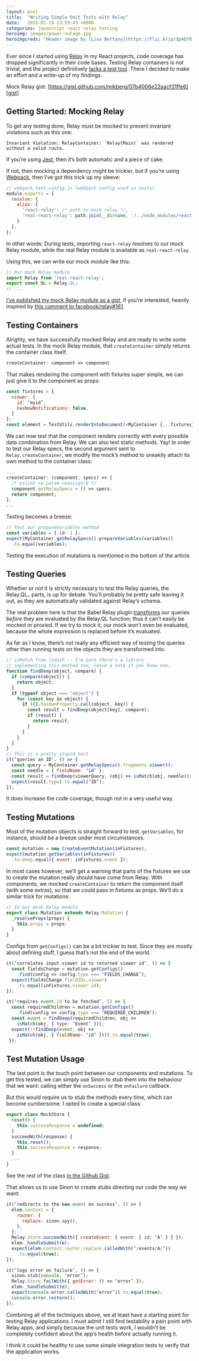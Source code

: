 ```yaml
---
layout: post
title:  "Writing Simple Unit Tests with Relay"
date:   2016-01-19 13:59:43 +0000
categories: javascript react relay testing
heroimg: images/power-outage.jpg
heroimgcreds: "Header image by [Lisa Bettany](https://flic.kr/p/dp4D78) is licensed under a [Creative Commons BY 2.0 license](https://creativecommons.org/licenses/by/2.0/)."
---
```


Ever since I started using [Relay][relay] in my React projects, code coverage has dropped significantly in their code bases. Testing Relay containers is not trivial, and the project definitively [lacks a test tool][lacks-test-tool]. There I decided to make an effort and a write-up of my findings.

Mock Relay gist: [https://gist.github.com/mikberg/07b4006e22aacf31ffe6][gist]

## Getting Started: Mocking Relay

To get any testing done, Relay must be mocked to prevent invariant violations such as this one:

```
Invariant Violation: RelayContainer: `Relay(Main)` was rendered without a valid route.
```

If you’re using [Jest][jest], then it’s both automatic and a piece of cake.

If not, then mocking a dependency might be trickier, but if you’re using [Webpack][webpack], then I’ve got this trick up my sleeve:

```js
// webpack.test.config.js (webpack config used in tests)
module.exports = {
  resolve: {
    alias: {
      'react-relay': /* path to mock relay */,
      'real-react-relay': path.join(__dirname, '/../node_modules/react-relay/'),
    }
  },
};
```

In other words: During tests, importing `react-relay` resolves to our mock Relay module, while the real Relay module is available as `real-react-relay`.

Using this, we can write our mock module like this:

```js
// Our mock Relay module
import Relay from 'real-react-relay';
export const QL = Relay.QL;
// ...
```

[I’ve published my mock Relay module as a gist][gist], if you’re interested, heavily inspired by [this comment to facebook/relay#161][facebook/relay#161].

## Testing Containers

Alrighty, we have successfully mocked Relay and are ready to write some actual tests. In the mock Relay module, that `createContainer` simply returns the container class itself.

```js
createContainer: component => component
```

That makes rendering the component with fixtures super simple, we can just give it to the component as props:

```js
const fixtures = {
  viewer: {
    id: ‘myid’,
    hasNewNotifications: false,
  }
};
const element = TestUtils.renderIntoDocument(<MyContainer {...fixtures} />);
```

We can now test that the component renders correctly with every possible data combination from Relay. We can also test static methods. Yay!
In order to test our Relay specs, the second argument sent to `Relay.createContainer`, we modify the mock’s method to sneakily attach its own method to the container class:

```js
...
createContainer: (component, specs) => {
  /* eslint no-param-reassign:0 */
  component.getRelaySpecs = () => specs;
  return component;
},
...
```

Testing becomes a breeze:

```js
// Test our prepareVariables method
const variables = { id: 1 };
expect(MyContainer.getRelaySpecs().prepareVariables(variables))
  .to.equal(variables);
```

Testing the execution of mutations is mentioned in the bottom of the article.

## Testing Queries

Whether or not it is strictly necessary to test the Relay queries, the Relay.QL`…` parts, is up for debate. You’ll probably be pretty safe leaving it out, as they are automatically validated against Relay’s schema.

The real problem here is that the Babel Relay plugin [transforms][babel-transform] our queries *before* they are evaluated by the Relay.QL function; thus it can’t easily be mocked or proxied. If we try to mock it, our mock won’t even be evaluated, because the whole expression is replaced before it’s evaluated.

As far as I know, there’s not really any efficient way of testing the queries other than running tests on the objects they are transformed into.

```js
// isMatch from lodash -- I'm sure there's a library
// implementing this method too, leave a note if you know one.
function findDeep(object, compare) {
  if (compare(object)) {
    return object;
  }
  if (typeof object === 'object') {
    for (const key in object) {
      if ({}.hasOwnProperty.call(object, key)) {
        const result = findDeep(object[key], compare);
        if (result) {
          return result;
        }
      }
    }
  }
}
// This is a pretty stupid test
it(‘queries an ID’, () => {
  const query = MyContainer.getRelaySpecs().fragments.viewer();
  const needle = { fieldName: ‘id’ };
  const result = findDeep(viewerQuery, (obj) => isMatch(obj, needle));
  expect(result.type).to.equal(‘ID’);
});
```

It does increase the code coverage, though not in a very useful way.

## Testing Mutations

Most of the mutation objects is straight forward to test. `getVariables`, for instance, should be a breeze under most circumstances.

```js
const mutation = new CreateEventMutation(inFixtures);
expect(mutation.getVariables(inFixtures))
  .to.deep.equal({ event: inFixtures.event });
```

In most cases however, we’ll get a warning that parts of the fixtures we use to create the mutation really should have come from Relay. With components, we mocked `createContainer` to return the component itself (with some extras), so that we could pass in fixtures as props. We’ll do a similar trick for mutations:

```js
// In our mock Relay module
export class Mutation extends Relay.Mutation {
  _resolveProps(props) {
    this.props = props;
  }
}
```

Configs from `getConfigs()` can be a bit trickier to test. Since they are mostly about defining stuff, I guess that’s not the end of the world.

```js
it(‘correlates input viewer id to returned viewer id’, () => {
  const fieldsChange = mutation.getConfigs()
    .find(config => config.type === ‘FIELDS_CHANGE’);
  expect(fieldsChange.fieldIDs.viewer)
    .to.equal(inFixtures.viewer.id);
});

it(‘requires event.id to be fetched’, () => {
  const requiredChildren = mutation.getConfigs()
    .find(config => config.type === ‘REQUIRED_CHILDREN’);
  const event = findDeep(requiredChildren, obj =>
    isMatch(obj, { type: ‘Event’ }));
  expect(!!findDeep(event, obj =>
    isMatch(obj, { fieldName: ‘id’ }))).to.equal(true);
 });
```

## Test Mutation Usage

The last point is the touch point between our components and mutations. To get this tested, we can simply use Sinon to stub them into the behaviour that we want: calling either the `onSuccess` or the `onFailure` callback.

But this would require us to stub the methods every time, which can become cumbersome. I opted to create a special class:

```js
export class MockStore {
  reset() {
    this.successResponse = undefined;
  }
  succeedWith(response) {
    this.reset();
    this.successResponse = response;
  }
  ...
}
```

See the rest of the class [in the Github Gist][gist].

That allows us to use Sinon to create stubs directing our code the way we want:

```js
it(‘redirects to the new event on success’, () => {
  elem.context = {
    router: {
      replace: sinon.spy(),
    },
  };
  Relay.Store.succeedWith({ createEvent: { event: { id: ‘A’ } } });
  elem._handleSubmit(e);
  expect(elem.context.router.replace.calledWith(‘/events/A/’))
    .to.equal(true);
});

it(‘logs error on failure’, () => {
  sinon.stub(console, ‘error’);
  Relay.Store.failWith({ getError: () => ‘error’ });
  elem._handleSubmit(e);
  expect(console.error.calledWith(‘error’)).to.equal(true);
  console.error.restore();
});
```

Combining all of the techniques above, we at least have a starting point for testing Relay applications. I must admit I still find testability a pain point with Relay apps, and simply because the unit tests work, I wouldn’t be completely confident about the app’s health before actually running it.

I think it could be healthy to use some simple integration tests to verify that the application works.

[relay]: http://facebook.github.io/relay/
[lacks-test-tool]: https://github.com/facebook/relay/issues/161
[gist]: https://gist.github.com/mikberg/07b4006e22aacf31ffe6
[jest]: https://facebook.github.io/jest/docs/manual-mocks.html#content
[webpack]: http://webpack.github.io/
[facebook/relay#161]: https://github.com/facebook/relay/issues/161#issuecomment-134324986
[babel-transform]: https://github.com/facebook/relay/blob/master/scripts/babel-relay-plugin/lib/getBabelRelayPlugin.js#L147
